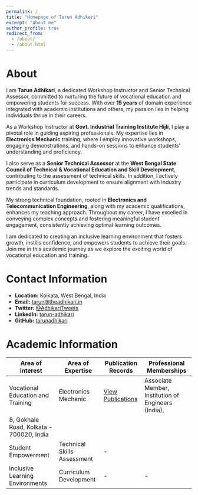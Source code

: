 ```yaml
---
permalink: /
title: "Homepage of Tarun Adhikari"
excerpt: "About me"
author_profile: true
redirect_from: 
  - /about/
  - /about.html
---
```


# About
I am **Tarun Adhikari**, a dedicated Workshop Instructor and Senior Technical Assessor, committed to nurturing the future of vocational education and empowering students for success. With over **15 years** of domain experience integrated with academic institutions and others, my passion lies in helping individuals thrive in their careers.

As a Workshop Instructor at **Govt. Industrial Training Institute Hijli**, I play a pivotal role in guiding aspiring professionals. My expertise lies in **Electronics Mechanic** training, where I employ innovative workshops, engaging demonstrations, and hands-on sessions to enhance students' understanding and proficiency.

I also serve as a **Senior Technical Assessor** at the **West Bengal State Council of Technical & Vocational Education and Skill Development**, contributing to the assessment of technical skills. In addition, I actively participate in curriculum development to ensure alignment with industry trends and standards.

My strong technical foundation, rooted in **Electronics and Telecommunication Engineering**, along with my academic qualifications, enhances my teaching approach. Throughout my career, I have excelled in conveying complex concepts and fostering meaningful student engagement, consistently achieving optimal learning outcomes.

I am dedicated to creating an inclusive learning environment that fosters growth, instills confidence, and empowers students to achieve their goals. Join me in this academic journey as we explore the exciting world of vocational education and training.

# Contact Information

- **Location:** Kolkata, West Bengal, India
- **Email:** [tarun@theadhikari.in](mailto:tarun@theadhikari.in)
- **Twitter:** [@AdhikariTweets](https://twitter.com/AdhikariTweets)
- **LinkedIn:** [tarun-adhikari](https://www.linkedin.com/in/tarun-adhikari/)
- **GitHub:** [tarunadhikari](https://github.com/tarunadhikari)

# Academic Information

| **Area of Interest** | **Area of Expertise** | **Publication Records** | **Professional Memberships** |
| -------------------- | --------------------- | ----------------------- | ---------------------------- |
| Vocational Education and Training | Electronics Mechanic | [View Publications](/publications) | Associate Member, Institution of Engineers (India), 
8, Gokhale Road, Kolkata - 700020, India|
| Student Empowerment | Technical Skills Assessment | - | |
| Inclusive Learning Environments | Curriculum Development | - | - |

